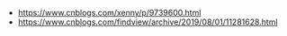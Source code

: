 * https://www.cnblogs.com/xenny/p/9739600.html
* https://www.cnblogs.com/findview/archive/2019/08/01/11281628.html